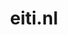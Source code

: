 ---
layout: post
title: "eiti.nl"
internal_url: "/dutchgov/eiti.nl.html"
subdomains_count: 5
all_subdomains_count: 5
urls_count: 5
ssl_rank: 98
http_rank: 61
url_link: /data/eiti.nl/urls.txt
all_subdomains_link: /data/eiti.nl/all_subdomains.txt
subdomains_link: /data/eiti.nl/subdomains.txt
categories: dutchgov
---